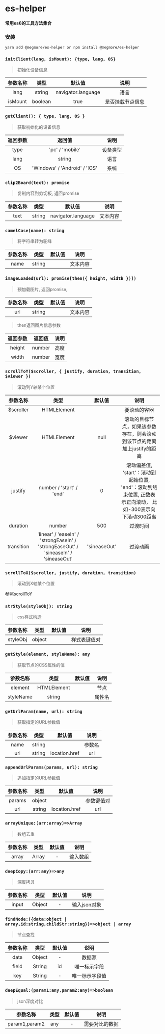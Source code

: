 # es-helper
#### 常用es6的工具方法集合

### 安装
```shell
yarn add @megmore/es-helper or npm install @megmore/es-helper
```

### `initClient(lang, isMount): {type, lang, OS}`
> 初始化设备信息

| 参数名称 | 类型 | 默认值 | 说明 |  
| :---: | :---: | :---: | :----: | 
| lang | string | navigator.language | 语言 | 
| isMount  | boolean | true | 是否挂载节点信息 |

### `getClient(): { type, lang, OS }`
> 获取初始化的设备信息

| 返回参数 | 返回值 | 说明 |  
| :---: | :---: | :---: |
| type  | 'pc' / 'mobile' | 设备类型 
| lang  | string | 语言
| OS    | 'Windows' / 'Android' / 'IOS' | 系统 |

### `clip2Board(text): promise`
> 复制内容到剪切板, 返回promise

| 参数名称 | 类型 | 默认值 | 说明 |  
| :---: | :---: | :---: | :----: | 
| text | string | navigator.language | 文本内容 


### `camelCase(name): string`
> 将字符串转为驼峰

| 参数名称 | 类型 | 默认值 | 说明 |  
| :---: | :---: | :---: | :----: | 
| name | string |  | 文本内容 |

### `imageLoaded(url): promise[then({ height, width })])`
> 预加载图片, 返回promise, 

| 参数名称 | 类型 | 默认值 | 说明 |  
| :---: | :---: | :---: | :----: | 
| url | string |  | 文本内容 |

> then返回图片信息参数

| 返回参数 | 返回值 | 说明 |  
| :---: | :---: | :---: |
| height  | number | 高度 
| width  | number | 宽度

### `scrollToY($scroller, { justify, duration, transition, $viewer })`
> 滚动到Y轴某个位置

| 参数名称 | 类型 | 默认值 | 说明 |  
| :---: | :---: | :---: | :----: | 
| $scroller | HTMLElement |  | 要滚动的容器 |
| $viewer | HTMLElement | null | 滚动的目标节点，如果该参数存在，则会滚动到该节点的距离加上justify的距离 |
| justify | number / 'start' / 'end' | 0 | 滚动偏差值, 'start'：滚动到起始位置, 'end'：滚动到结束位置, 正数表示正向滚动， 比如-300表示向下滚动300距离 |
| duration | number | 500 | 过渡时间 |
| transition | 'linear' / 'easeIn' / 'strongEaseIn' / 'strongEaseOut' / 'sineaseIn' / 'sineaseOut' | 'sineaseOut' | 过渡动画 |

### `scrollToX($scroller, justify, duration, transition)`
> 滚动到X轴某个位置

参照scrollToY

### `strStyle(styleObj): string`
> css样式构造

| 参数名称 | 类型 | 默认值 | 说明 |  
| :---: | :---: | :---: | :----: | 
| styleObj | object |  | 样式表键值对  |

### `getStyle(element, styleName): any`
> 获取节点的CSS属性的值

| 参数名称 | 类型 | 默认值 | 说明 |  
| :---: | :---: | :---: | :----: | 
| element | HTMLElement |   |节点  |
| styleName | string |  | 属性名  |

### `getUrlParam(name, url): string`
> 获取指定的URL参数值

| 参数名称 | 类型 | 默认值 | 说明 |  
| :---: | :---: | :---: | :----: | 
| name | string |   |参数名  |
| url | string |  location.href | url  |

### `appendUrlParams(params, url): string`
> 追加指定的URL参数值

| 参数名称 | 类型 | 默认值 | 说明 |  
| :---: | :---: | :---: | :----: | 
| params | object |   |参数键值对   |
| url | string |  location.href | url  |

### `arrayUnique:(arr:array)=>Array`
> 数组去重

| 参数名称 | 类型 | 默认值 | 说明 |
| :---: | :---: | :---: | :----: | 
| array | Array | - |输入数组|


### `deepCopy:(arr:any)=>any`

> 深度拷贝

| 参数名称 | 类型 | 默认值 | 说明 |
| :---: | :---: | :---: | :----: | 
| input | Object | - |输入json对象|

### `findNode:({data:object | array,id:string,childStr:string})=>object | array`

> 节点查找

| 参数名称 | 类型 | 默认值 | 说明 |
| :---: | :---: | :---: | :----: | 
| data | Object | - |数据源|
| field | String | id |唯一标示字段|
| key | String | - |唯一标示字段值|

### `deepEqual:(param1:any,param2:any)=>boolean`

> json深度对比

| 参数名称 | 类型 | 默认值 | 说明 |
| :---: | :---: | :---: | :----: | 
| param1,param2 | any | - |需要对比的数据|







